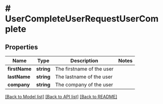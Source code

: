 # # UserCompleteUserRequestUserComplete

## Properties

Name | Type | Description | Notes
------------ | ------------- | ------------- | -------------
**firstName** | **string** | The firstname of the user |
**lastName** | **string** | The lastname of the user |
**company** | **string** | The company of the user |

[[Back to Model list]](../../README.md#models) [[Back to API list]](../../README.md#endpoints) [[Back to README]](../../README.md)
